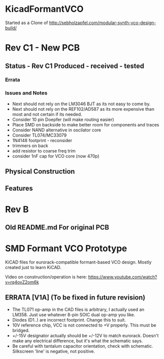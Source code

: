 # KicadFormantVCO
Started as a Clone of http://sebholzapfel.com/modular-synth-vco-design-build/

# Rev C1 - New PCB


## Status - Rev C1 Produced - received - tested
### Errata

### Issues and Notes
 - Next should not rely on the LM3046 BJT as its not easy to come by.
 - Next should not rely on the REF102/AD587 as its more expensive than most and not certain if its needed.
 - Consider 10 pin Doepfer (will make routing easier)
 - Place SMD on backside to make better room for components and traces
 - Consider NAND alternative in oscilator core
 - Consider TL074/MC33079
 - 1N4148 footprint - reconsider
 - trimmers on back
 - add resistor to coarse freq trim
 - consider 1nF cap for VCO core (now 470p)

## Physical Construction

## Features


# Rev B
## Old README.md For original PCB
# SMD Formant VCO Prototype
KiCAD files for eurorack-compatible formant-based VCO design. Mostly created just to learn KiCAD.

Video on construction/operation is here: https://www.youtube.com/watch?v=rq4ovZ2om6k

## ERRATA [V1A] (To be fixed in future revision)
- The TL071 op-amp in the CAD files is arbitrary, I actually used an LM358. Just use whatever 8-pin SOIC dual op-amp you like.
- Diodes (D1..) are incorrect footprint. Change this to suit.
- 10V reference chip, VCC is not connected to +V properly. This must be bridged.
- +/-15V designator actually should be +/-12V to match eurorack. Doesn't make any electrical difference, but it's what the schematic says.
- Be careful with tantalum capacitor orientation, check with schematic. Silkscreen 'line' is negative, not positive.

